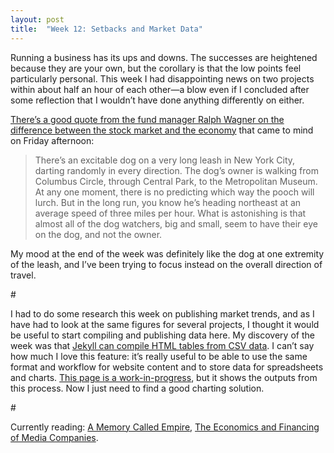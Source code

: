 ```yaml
---
layout: post
title:  "Week 12: Setbacks and Market Data"
---
```


Running a business has its ups and downs. The successes are heightened because they are your own, but the corollary is that the low points feel particularly personal. This week I had disappointing news on two projects within about half an hour of each other&#8212;a blow even if I concluded after some reflection that I wouldn’t have done anything differently on either. 

<a href="https://www.cnbc.com/2019/04/04/what-is-the-stock-market-and-how-does-it-relate-to-the-economy.html">There’s a good quote from the fund manager Ralph Wagner on the difference between the stock market and the economy</a> that came to mind on Friday afternoon:

<blockquote>There’s an excitable dog on a very long leash in New York City, darting randomly in every direction. The dog’s owner is walking from Columbus Circle, through Central Park, to the Metropolitan Museum. At any one moment, there is no predicting which way the pooch will lurch. But in the long run, you know he’s heading northeast at an average speed of three miles per hour. What is astonishing is that almost all of the dog watchers, big and small, seem to have their eye on the dog, and not the owner.</blockquote>  

My mood at the end of the week was definitely like the dog at one extremity of the leash, and I’ve been trying to focus instead on the overall direction of travel.

<p id="divider">#</a>

I had to do some research this week on publishing market trends, and as I have had to look at the same figures for several projects, I thought it would be useful to start compiling and publishing data here. My discovery of the week was that <a href="https://jekyllrb.com/tutorials/csv-to-table/">Jekyll can compile HTML tables from CSV data</a>. I can’t say how much I love this feature: it’s really useful to be able to use the same format and workflow for website content and to store data for spreadsheets and charts. <a href="/bookmarketstatistics">This page is a work-in-progress</a>, but it shows the outputs from this process. Now I just need to find a good charting solution. 

<p id="divider">#</a>

Currently reading: <a href="https://www.arkadymartine.net/novels">A Memory Called Empire</a>, <a href="http://robertpicard.net/publications/books">The Economics and Financing of Media Companies</a>.
